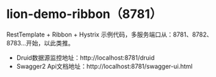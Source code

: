 # lion-demo-ribbon（8781）

RestTemplate + Ribbon + Hystrix 示例代码，多服务端口从：8781、8782、8783...开始，以此类推。

- Druid数据源监控地址：http://localhost:8781/druid
- Swagger2 Api文档地址：http://localhost:8781/swagger-ui.html